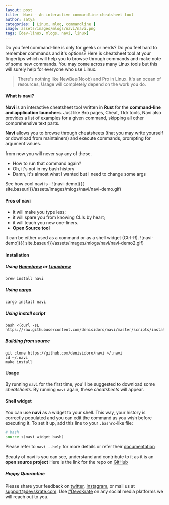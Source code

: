 ```yaml
---
layout: post
title:  Navi - An interactive commandline cheatsheet tool
author: satya
categories: [ Linux, mlog, commandline ]
image: assets/images/mlogs/navi/navi.png
tags: [dev-linux, mlogs, navi, linux]
---
```


Do you feel command-line is only for geeks or nerds?
Do you feel hard to remember commands and it's options?
Here is cheatsheet tool at your fingertips which will help you to browse through commands and make note of some new commands.
You may come across many Linux tools but this will surely help for everyone who use Linux.

> There's nothing like NewBee(Noob) and Pro in Linux. It's an ocean of resources, Usage will completely depend on the work you do.

#### What is navi?

**Navi** is an interactive cheatsheet tool written in **Rust** for the **command-line and application launchers**. Just like Bro pages, Cheat, Tldr tools, Navi also provides a list of examples for a given command, skipping all other comprehensive text parts.

**Navi** allows you to browse through cheatsheets (that you may write yourself or download from maintainers) and execute commands, prompting for argument values.

from now you will never say any of these.
- How to run that command again?
- Oh, it's not in my bash history
- Damn, it's almost what I wanted but I need to change some args

See how cool navi is - 
![navi-demo]({{ site.baseurl}}/assets/images/mlogs/navi/navi-demo.gif)

#### Pros of navi
- it will make you type less;
- it will spare you from knowing CLIs by heart;
- it will teach you new one-liners.
- **Open Source tool**

It can be either used as a command or as a shell widget (Ctrl-R).
![navi-demo]({{ site.baseurl}}/assets/images/mlogs/navi/navi-demo2.gif)

#### Installation

##### Using [Homebrew](http://brew.sh/) or [Linuxbrew](http://linuxbrew.sh/)

```batch
brew install navi
```

##### Using [cargo](https://github.com/rust-lang/cargo)

```batch
cargo install navi
```

##### Using install script

```batch
bash <(curl -sL https://raw.githubusercontent.com/denisidoro/navi/master/scripts/install)
```

##### Building from source

```batch
git clone https://github.com/denisidoro/navi ~/.navi
cd ~/.navi
make install 
```
#### Usage

By running `navi` for the first time, you'll be suggested to download some *cheatsheets*. By running `navi` again, these *cheatsheets* will appear.

#### Shell widget

You can use **navi** as a widget to your shell. This way, your history is correctly populated and you can edit the command as you wish before executing it. To set it up, add this line to your `.bashrc`-like file:
```sh
# bash
source <(navi widget bash)
```

Please refer to `navi --help` for more details or refer their [documentation](https://github.com/denisidoro/navi/blob/master/README.md)

Beauty of navi is you can see, understand and contribute to it as it is an **open source project**
Here is the link for the repo on [GitHub](https://github.com/denisidoro/navi/)

##### Happy Quarantine 

Please share your feedback on [twitter](https://twitter.com/devskrate), [Instagram](https://instagram.com/devskrate), or mail us at [support@devskrate.com](mailto:support@devskrate.com). Use [#DevsKrate](https://devskrate.com) on any social media platforms we will reach out to you.
